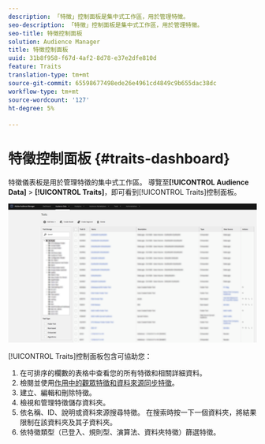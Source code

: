 ```yaml
---
description: 「特徵」控制面板是集中式工作區，用於管理特徵。
seo-description: 「特徵」控制面板是集中式工作區，用於管理特徵。
seo-title: 特徵控制面板
solution: Audience Manager
title: 特徵控制面板
uuid: 31b8f958-f67d-4af2-8d78-e37e2dfe810d
feature: Traits
translation-type: tm+mt
source-git-commit: 65598677498ede26e4961cd4849c9b655dac38dc
workflow-type: tm+mt
source-wordcount: '127'
ht-degree: 5%

---
```



# 特徵控制面板 {#traits-dashboard}

特徵儀表板是用於管理特徵的集中式工作區。 導覽至&#x200B;**[!UICONTROL Audience Data]** > **[!UICONTROL Traits]**，即可看到[!UICONTROL Traits]控制面板。

![](assets/traits-dashboard.png)

<!-- c_tb_dashboard.xml -->

[!UICONTROL Traits]控制面板包含可協助您：

1. 在可排序的欄數的表格中查看您的所有特徵和相關詳細資料。
2. 檢閱並使用[作用中的觀眾特徵和資料來源同步特徵](../../features/traits/client-activity-synced-audience-traits.md)。
3. 建立、編輯和刪除特徵。
4. 檢視和管理特徵儲存資料夾。
5. 依名稱、ID、說明或資料來源搜尋特徵。 在搜索時按一下一個資料夾，將結果限制在該資料夾及其子資料夾。
6. 依特徵類型（已登入、規則型、演算法、資料夾特徵）篩選特徵。